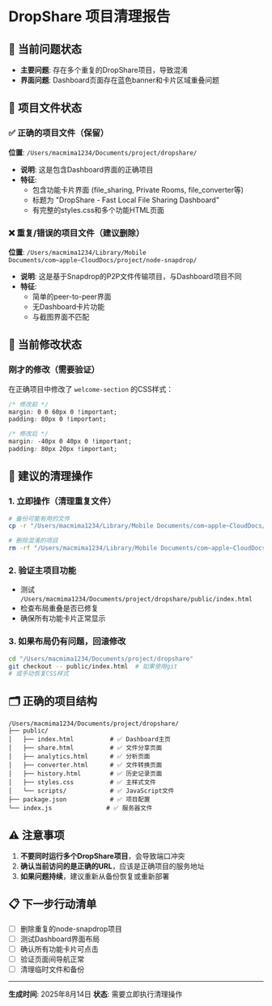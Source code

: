 # DropShare 项目清理报告

## 🚨 当前问题状态
- **主要问题**: 存在多个重复的DropShare项目，导致混淆
- **界面问题**: Dashboard页面存在蓝色banner和卡片区域重叠问题

## 📁 项目文件状态

### ✅ 正确的项目文件（保留）
**位置**: `/Users/macmima1234/Documents/project/dropshare/`
- **说明**: 这是包含Dashboard界面的正确项目
- **特征**: 
  - 包含功能卡片界面 (file_sharing, Private Rooms, file_converter等)
  - 标题为 "DropShare - Fast Local File Sharing Dashboard"
  - 有完整的styles.css和多个功能HTML页面

### ❌ 重复/错误的项目文件（建议删除）
**位置**: `/Users/macmima1234/Library/Mobile Documents/com~apple~CloudDocs/project/node-snapdrop/`
- **说明**: 这是基于Snapdrop的P2P文件传输项目，与Dashboard项目不同
- **特征**:
  - 简单的peer-to-peer界面
  - 无Dashboard卡片功能
  - 与截图界面不匹配

## 🔧 当前修改状态

### 刚才的修改（需要验证）
在正确项目中修改了 `welcome-section` 的CSS样式：
```css
/* 修改前 */
margin: 0 0 60px 0 !important;
padding: 80px 0 !important;

/* 修改后 */  
margin: -40px 0 40px 0 !important;
padding: 80px 20px !important;
```

## 🎯 建议的清理操作

### 1. 立即操作（清理重复文件）
```bash
# 备份可能有用的文件
cp -r "/Users/macmima1234/Library/Mobile Documents/com~apple~CloudDocs/project/node-snapdrop" "/Users/macmima1234/Documents/project/node-snapdrop-backup"

# 删除混淆的项目
rm -rf "/Users/macmima1234/Library/Mobile Documents/com~apple~CloudDocs/project/node-snapdrop"
```

### 2. 验证主项目功能
- 测试 `/Users/macmima1234/Documents/project/dropshare/public/index.html`
- 检查布局重叠是否已修复
- 确保所有功能卡片正常显示

### 3. 如果布局仍有问题，回滚修改
```bash
cd "/Users/macmima1234/Documents/project/dropshare"
git checkout -- public/index.html  # 如果使用git
# 或手动恢复CSS样式
```

## 🗂️ 正确的项目结构
```
/Users/macmima1234/Documents/project/dropshare/
├── public/
│   ├── index.html          # ✅ Dashboard主页
│   ├── share.html          # ✅ 文件分享页面
│   ├── analytics.html      # ✅ 分析页面
│   ├── converter.html      # ✅ 文件转换页面
│   ├── history.html        # ✅ 历史记录页面
│   ├── styles.css          # ✅ 主样式文件
│   └── scripts/            # ✅ JavaScript文件
├── package.json            # ✅ 项目配置
└── index.js               # ✅ 服务器文件
```

## ⚠️ 注意事项
1. **不要同时运行多个DropShare项目**，会导致端口冲突
2. **确认当前访问的是正确的URL**，应该是正确项目的服务地址
3. **如果问题持续**，建议重新从备份恢复或重新部署

## 📋 下一步行动清单
- [ ] 删除重复的node-snapdrop项目
- [ ] 测试Dashboard界面布局
- [ ] 确认所有功能卡片可点击
- [ ] 验证页面间导航正常
- [ ] 清理临时文件和备份

---
**生成时间**: 2025年8月14日
**状态**: 需要立即执行清理操作